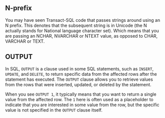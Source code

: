 ## N-prefix

You may have seen Transact-SQL code that passes strings around using an N prefix. This denotes that the subsequent string is in Unicode (the N actually stands for National language character set). Which means that you are passing an NCHAR, NVARCHAR or NTEXT value, as opposed to CHAR, VARCHAR or TEXT.
## OUTPUT
In SQL, `OUTPUT` is a clause used in some SQL statements, such as `INSERT`, `UPDATE`, and `DELETE`, to return specific data from the affected rows after the statement has executed. The `OUTPUT` clause allows you to retrieve values from the rows that were inserted, updated, or deleted by the statement.

When you see `OUTPUT 1`, it typically means that you want to return a single value from the affected row. The `1` here is often used as a placeholder to indicate that you are interested in some value from the row, but the specific value is not specified in the `OUTPUT` clause itself.

